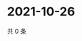 # 2021-10-26

共 0 条

<!-- BEGIN WEIBO -->
<!-- 最后更新时间 Tue Oct 26 2021 18:16:08 GMT+0800 (China Standard Time) -->

<!-- END WEIBO -->
